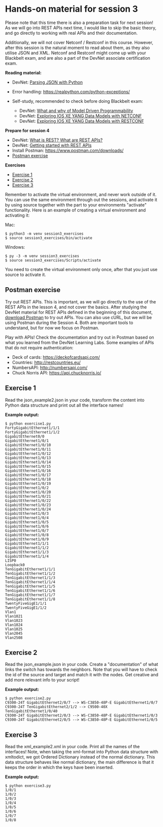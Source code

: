 # Hands-on material for session 3

Please note that this time there is also a preparation task for next session! As we will go into REST APIs next time, I would like to skip the basic theory, and go directly to working with real APIs and their documentation.

Additionally, we will not cover Netconf / Restconf in this course. However, after this session is the natural moment to read about them, as they also utilise JSON and XML. Netconf and Restconf might come up with your Blackbelt exam, and are also a part of the DevNet associate certification exam.

**Reading material:**

- DevNet: [Parsing JSON with Python](https://developer.cisco.com/learning/devnet-express/dnav4-track/intro-python/parsing-json-python/step/1)
- Error handling: https://realpython.com/python-exceptions/

- Self-study, recommended to check before doing Blackbelt exam:
  - DevNet: [What and why of Model Driven Programmability](https://developer.cisco.com/learning/devnet-express/dnav4-track/dnav3-intro-mdp/dnav3-why-mdp/step/1)
  - DevNet: [Exploring IOS XE YANG Data Models with NETCONF](https://developer.cisco.com/learning/devnet-express/dnav4-track/dnav3-intro-mdp/dnav3-intro-netconf/step/1)
  - DevNet: [Exploring IOS XE YANG Data Models with RESTCONF](https://developer.cisco.com/learning/devnet-express/dnav4-track/dnav3-intro-mdp/dnav3-intro-restconf/step/1)

**Prepare for session 4**
- DevNet: [What is REST? What are REST APIs?](https://developer.cisco.com/learning/devnet-express/dnav4-track/rest-api-fundamentals/what-are-rest-apis/step/1)
- DevNet: [Getting started with REST APIs](https://developer.cisco.com/learning/devnet-express/dnav4-track/rest-api-fundamentals/getting-started-rest-apis/step/1)
- Install Postman: https://www.postman.com/downloads/
- [Postman exercise](#postman-exercise)

**Exercises**
- [Exercise 1](#exercise-1)
- [Exercise 2](#exercise-2)
- [Exercise 3](#exercise-3)

Remember to activate the virtual environment, and never work outside of it. You can use the same environment through out the sessions, and activate it by using source together with the part to your environments "activate" functionality. Here is an example of creating a virtual environment and activating it:

Mac:
```
$ python3 -m venv session3_exercises
$ source session3_exercises/bin/activate

```
Windows:
```
$ py -3 -m venv session3_exercises
$ source session3_exercises/Scripts/activate

```

You need to create the virtual environment only once, after that you just use source to activate it.

## Postman exercise

Try out REST APIs. This is important, as we will go directly to the use of the REST APIs in the lesson 4, and not cover the basics. After studying the DevNet material for REST APIs defined in the beginning of this document, [download Postman](https://www.postman.com/downloads/) to try out APIs. You can also use cURL, but we will be using Postman during the Session 4. Both are important tools to understand, but for now we focus on Postman.

Play with APIs! Check the documentation and try out in Postman based on what you learned from the DevNet Learning Labs. Some examples of APIs that do not require authentication:
- Deck of cards: https://deckofcardsapi.com/
- Countries: http://restcountries.eu/
- NumbersAPI: http://numbersapi.com/
- Chuck Norris API: https://api.chucknorris.io/

## Exercise 1

Read the json_example2.json in your code, transform the content into Python data structure and print out all the interface names!

**Example output:**
```
$ python exercise1.py
FortyGigabitEthernet1/1/1
FortyGigabitEthernet1/1/2
GigabitEthernet0/0
GigabitEthernet1/0/1
GigabitEthernet1/0/10
GigabitEthernet1/0/11
GigabitEthernet1/0/12
GigabitEthernet1/0/13
GigabitEthernet1/0/14
GigabitEthernet1/0/15
GigabitEthernet1/0/16
GigabitEthernet1/0/17
GigabitEthernet1/0/18
GigabitEthernet1/0/19
GigabitEthernet1/0/2
GigabitEthernet1/0/20
GigabitEthernet1/0/21
GigabitEthernet1/0/22
GigabitEthernet1/0/23
GigabitEthernet1/0/24
GigabitEthernet1/0/3
GigabitEthernet1/0/4
GigabitEthernet1/0/5
GigabitEthernet1/0/6
GigabitEthernet1/0/7
GigabitEthernet1/0/8
GigabitEthernet1/0/9
GigabitEthernet1/1/1
GigabitEthernet1/1/2
GigabitEthernet1/1/3
GigabitEthernet1/1/4
LISP0
Loopback0
TenGigabitEthernet1/1/1
TenGigabitEthernet1/1/2
TenGigabitEthernet1/1/3
TenGigabitEthernet1/1/4
TenGigabitEthernet1/1/5
TenGigabitEthernet1/1/6
TenGigabitEthernet1/1/7
TenGigabitEthernet1/1/8
TwentyFiveGigE1/1/1
TwentyFiveGigE1/1/2
Vlan1
Vlan1021
Vlan1023
Vlan1024
Vlan1025
Vlan2045
Vlan2508
```

## Exercise 2

Read the json_example.json in your code. Create a "documentation" of what links the switch has towards the neighbors. Note that you will have to check the id of the source and target and match it with the nodes. Get creative and add more relevant info to your script!

**Example output:**
```
$ python exercise2.py
C9300-24T GigabitEthernet2/0/7 --> WS-C3850-48P-E GigabitEthernet1/0/7
C9300-24T TenGigabitEthernet2/1/2 --> C9500-40X TenGigabitEthernet1/0/40
C9300-24T GigabitEthernet2/0/3 --> WS-C3850-48P-E GigabitEthernet1/0/3
C9300-24T GigabitEthernet2/0/5 --> WS-C3850-48P-E GigabitEthernet1/0/5
```

## Exercise 3

Read the xml_example2.xml in your code. Print all the names of the interfaces!
Note, when taking the xml-format into Python data structure with xmltodict, we got Ordered Dictionary instead of the normal dictionary. This data structure behaves like normal dictionary, the main difference is that it keeps the order in which the keys have been inserted.

**Example output:**
```
$ python exercise3.py
1/0/1
1/0/2
1/0/3
1/0/4
1/0/5
1/0/6
1/0/7
1/0/8
```
